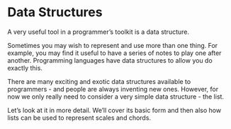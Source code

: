 # Data Structures 

A very useful tool in a programmer’s toolkit is a data structure. 

Sometimes you may wish to represent and use more than one thing. For example, you may find it useful to have a series of notes to play one after another. Programming languages have data structures to allow you do exactly this. 

There are many exciting and exotic data structures available to programmers - and people are always inventing new ones. However, for now we only really need to consider a very simple data structure - the list. 

Let’s look at it in more detail. We’ll cover its basic form and then also how lists can be used to represent scales and chords. 
